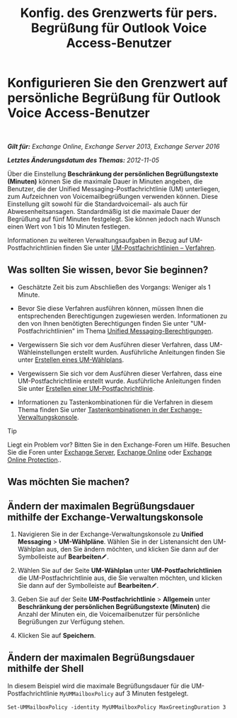 ﻿---
title: 'Konfig. des Grenzwerts für pers. Begrüßung für Outlook Voice Access-Benutzer'
TOCTitle: Konfigurieren Sie den Grenzwert auf persönliche Begrüßung für Outlook Voice Access-Benutzer
ms:assetid: d400f250-0f55-45f5-9918-5f1d7819fbdf
ms:mtpsurl: https://technet.microsoft.com/de-de/library/Bb201731(v=EXCHG.150)
ms:contentKeyID: 50554917
ms.date: 05/23/2018
mtps_version: v=EXCHG.150
ms.translationtype: MT
---

# Konfigurieren Sie den Grenzwert auf persönliche Begrüßung für Outlook Voice Access-Benutzer

 

_**Gilt für:** Exchange Online, Exchange Server 2013, Exchange Server 2016_

_**Letztes Änderungsdatum des Themas:** 2012-11-05_

Über die Einstellung **Beschränkung der persönlichen Begrüßungstexte (Minuten)** können Sie die maximale Dauer in Minuten angeben, die Benutzer, die der Unified Messaging-Postfachrichtlinie (UM) unterliegen, zum Aufzeichnen von Voicemailbegrüßungen verwenden können. Diese Einstellung gilt sowohl für die Standardvoicemail- als auch für Abwesenheitsansagen. Standardmäßig ist die maximale Dauer der Begrüßung auf fünf Minuten festgelegt. Sie können jedoch nach Wunsch einen Wert von 1 bis 10 Minuten festlegen.

Informationen zu weiteren Verwaltungsaufgaben in Bezug auf UM-Postfachrichtlinien finden Sie unter [UM-Postfachrichtlinien – Verfahren](https://technet.microsoft.com/de-de/library/JJ851061(v=EXCHG.150)).

## Was sollten Sie wissen, bevor Sie beginnen?

  - Geschätzte Zeit bis zum Abschließen des Vorgangs: Weniger als 1 Minute.

  - Bevor Sie diese Verfahren ausführen können, müssen Ihnen die entsprechenden Berechtigungen zugewiesen werden. Informationen zu den von Ihnen benötigten Berechtigungen finden Sie unter "UM-Postfachrichtlinien" im Thema [Unified Messaging-Berechtigungen](unified-messaging-permissions-exchange-2013-help.md).

  - Vergewissern Sie sich vor dem Ausführen dieser Verfahren, dass UM-Wähleinstellungen erstellt wurden. Ausführliche Anleitungen finden Sie unter [Erstellen eines UM-Wählplans](https://technet.microsoft.com/de-de/library/Bb123819(v=EXCHG.150)).

  - Vergewissern Sie sich vor dem Ausführen dieser Verfahren, dass eine UM-Postfachrichtlinie erstellt wurde. Ausführliche Anleitungen finden Sie unter [Erstellen einer UM-Postfachrichtlinie](https://technet.microsoft.com/de-de/library/Bb123510(v=EXCHG.150)).

  - Informationen zu Tastenkombinationen für die Verfahren in diesem Thema finden Sie unter [Tastenkombinationen in der Exchange-Verwaltungskonsole](keyboard-shortcuts-in-the-exchange-admin-center-exchange-online-protection-help.md).


> [!TIP]
> Liegt ein Problem vor? Bitten Sie in den Exchange-Foren um Hilfe. Besuchen Sie die Foren unter <A href="https://go.microsoft.com/fwlink/p/?linkid=60612">Exchange Server</A>, <A href="https://go.microsoft.com/fwlink/p/?linkid=267542">Exchange Online</A> oder <A href="https://go.microsoft.com/fwlink/p/?linkid=285351">Exchange Online Protection</A>..



## Was möchten Sie machen?

## Ändern der maximalen Begrüßungsdauer mithilfe der Exchange-Verwaltungskonsole

1.  Navigieren Sie in der Exchange-Verwaltungskonsole zu **Unified Messaging** \> **UM-Wählpläne**. Wählen Sie in der Listenansicht den UM-Wählplan aus, den Sie ändern möchten, und klicken Sie dann auf der Symbolleiste auf **Bearbeiten**![Bearbeitungssymbol](images/Bb124582.6f53ccb2-1f13-4c02-bea0-30690e6ea71d(EXCHG.150).gif "Bearbeitungssymbol").

2.  Wählen Sie auf der Seite **UM-Wählplan** unter **UM-Postfachrichtlinien** die UM-Postfachrichtlinie aus, die Sie verwalten möchten, und klicken Sie dann auf der Symbolleiste auf **Bearbeiten**![Bearbeitungssymbol](images/Bb124582.6f53ccb2-1f13-4c02-bea0-30690e6ea71d(EXCHG.150).gif "Bearbeitungssymbol").

3.  Geben Sie auf der Seite **UM-Postfachrichtlinie** \> **Allgemein** unter **Beschränkung der persönlichen Begrüßungstexte (Minuten)** die Anzahl der Minuten ein, die Voicemailbenutzer für persönliche Begrüßungen zur Verfügung stehen.

4.  Klicken Sie auf **Speichern**.

## Ändern der maximalen Begrüßungsdauer mithilfe der Shell

In diesem Beispiel wird die maximale Begrüßungsdauer für die UM-Postfachrichtlinie `MyUMMailboxPolicy` auf 3 Minuten festgelegt.

    Set-UMMailboxPolicy -identity MyUMMailboxPolicy MaxGreetingDuration 3

